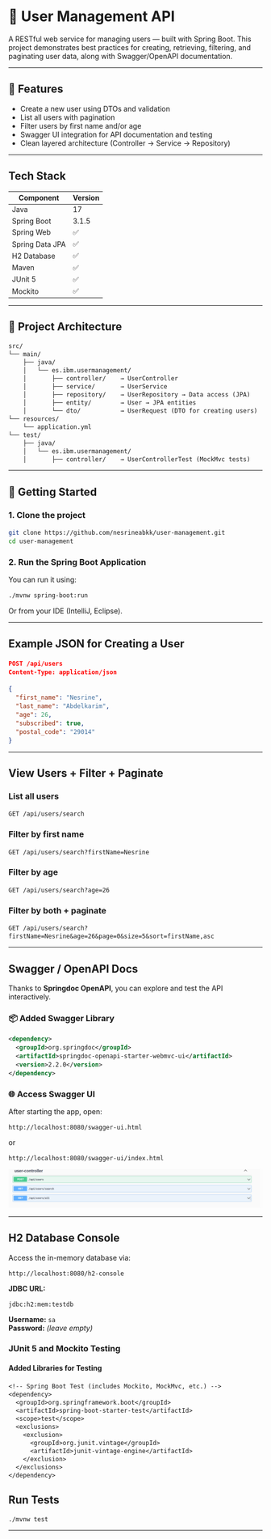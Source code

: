 # 💼 User Management API

A RESTful web service for managing users — built with Spring Boot. This project demonstrates best practices for creating, retrieving, filtering, and paginating user data, along with Swagger/OpenAPI documentation.

---

## 📌 Features

- Create a new user using DTOs and validation
- List all users with pagination
- Filter users by first name and/or age
- Swagger UI integration for API documentation and testing
- Clean layered architecture (Controller → Service → Repository)

---

##  Tech Stack

| Component           | Version |
|---------------------|------|
| Java                | 17   |
| Spring Boot         | 3.1.5 |
| Spring Web          | ✅    |
| Spring Data JPA     | ✅    |
| H2 Database         | ✅    |
| Maven   | ✅  |
| JUnit 5 |	✅ |
| Mockito	 | ✅ |

---

## 📁 Project Architecture

```
src/
└── main/
    ├── java/
    │   └── es.ibm.usermanagement/
    │       ├── controller/    → UserController
    │       ├── service/       → UserService
    │       ├── repository/    → UserRepository → Data access (JPA)
    │       ├── entity/        → User → JPA entities 
    │       └── dto/           → UserRequest (DTO for creating users)
└── resources/
    └── application.yml
└── test/
    ├── java/
    │   └── es.ibm.usermanagement/
    │       ├── controller/    → UserControllerTest (MockMvc tests)

```

---

## 🚀 Getting Started

### 1. Clone the project

```bash
git clone https://github.com/nesrineabkk/user-management.git
cd user-management

```

### 2. Run the Spring Boot Application

You can run it using:

```bash
./mvnw spring-boot:run
```

Or from your IDE (IntelliJ, Eclipse).

---

##  Example JSON for Creating a User

```json
POST /api/users
Content-Type: application/json

{
  "first_name": "Nesrine",
  "last_name": "Abdelkarim",
  "age": 26,
  "subscribed": true,
  "postal_code": "29014"
}
```

---

##  View Users + Filter + Paginate

### List all users
```http
GET /api/users/search
```

###  Filter by first name
```http
GET /api/users/search?firstName=Nesrine
```

###  Filter by age
```http
GET /api/users/search?age=26
```

###  Filter by both + paginate
```http
GET /api/users/search?firstName=Nesrine&age=26&page=0&size=5&sort=firstName,asc
```

---

## Swagger / OpenAPI Docs

Thanks to **Springdoc OpenAPI**, you can explore and test the API interactively.

### 📦 Added Swagger Library

```xml
<dependency>
  <groupId>org.springdoc</groupId>
  <artifactId>springdoc-openapi-starter-webmvc-ui</artifactId>
  <version>2.2.0</version>
</dependency>
```

### 🌐 Access Swagger UI

After starting the app, open:

```
http://localhost:8080/swagger-ui.html
```
or
```
http://localhost:8080/swagger-ui/index.html
```

![Swagger UI Screenshot](./asstes/swagger.PNG)

---

##  H2 Database Console

Access the in-memory database via:

```
http://localhost:8080/h2-console
```

**JDBC URL:**
```
jdbc:h2:mem:testdb
```
**Username:** `sa`  
**Password:** *(leave empty)*

###  JUnit 5 and Mockito Testing
#### Added Libraries for Testing

```
<!-- Spring Boot Test (includes Mockito, MockMvc, etc.) -->
<dependency>
  <groupId>org.springframework.boot</groupId>
  <artifactId>spring-boot-starter-test</artifactId>
  <scope>test</scope>
  <exclusions>
    <exclusion>
      <groupId>org.junit.vintage</groupId>
      <artifactId>junit-vintage-engine</artifactId>
    </exclusion>
  </exclusions>
</dependency>
```

## Run Tests
```
./mvnw test
```
---

